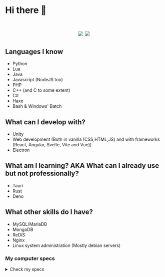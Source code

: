 # Hi there 👋
<div align="center">
  <h1 align center>
    <img src="https://github-readme-stats.vercel.app/api?username=CristianoBarone&show_icons=true&theme=vision-friendly-dark&count_private=true&hide_border=true&bg_color=00000000">
    <img src="https://github-readme-stats.vercel.app/api/top-langs/?username=CristianoBarone&layout=compact&theme=vision-friendly-dark&count_private=true&langs_count=8&hide_border=true&bg_color=00000000">
  </h1>
</div>

## Languages I know
- Python
- Lua
- Java
- Javascript (NodeJS too)
- PHP
- C++ (and C to some extent)
- C#
- Haxe
- Bash & Windows' Batch

## What can I develop with?
- Unity
- Web development (Both in vanilla (CSS,HTML,JS) and with frameworks (React, Angular, Svelte, Vite and Vue))
- Electron

## What am I learning? AKA What can I already use but not professionally? 
- Tauri
- Rust
- Deno

## What other skills do I have?
- MySQL/MariaDB
- MongoDB
- ReDiS
- Nginx
- Linux system administration (Mostly debian servers)

### My computer specs
<details>
  <summary>Check my specs</summary>
  
:gear: **CPU**: AMD Ryzen 7 1700 8-Core @ 3.0GHz

:brain: **RAM**: 16 GB 2300MHz

:eyes: **GPU**: NVIDIA GeForce GTX 1050 (2 GB VRAM)

:floppy_disk: **Disks**:
  <details><summary>Check my disks</summary>
  
  - Samsung SSD CM87   128 GB -> Linux install   (ext4)
  - Samsung SSD 860    256 GB -> Windows install (NTFS)
  - WD HDD WD20EZRX    2   TB -> Home disk       (ext4)
  - WD HDD WD2002FAEX  2   TB -> Shared disk     (NTFS)
  
</details>

:wrench: **Operating systems**:
  - Arch Linux (Endeavour OS; Daily driver)
  - Windows 10 (For compilation & testing)

</details>
<!--
**CristianoBarone/CristianoBarone** is a ✨ _special_ ✨ repository because its `README.md` (this file) appears on your GitHub profile.

Here are some ideas to get you started:

- 🔭 I’m currently working on ...
- 🌱 I’m currently learning ...
- 👯 I’m looking to collaborate on ...
- 🤔 I’m looking for help with ...
- 💬 Ask me about ...
- 📫 How to reach me: ...
- 😄 Pronouns: ...
- ⚡ Fun fact: ...
-->
